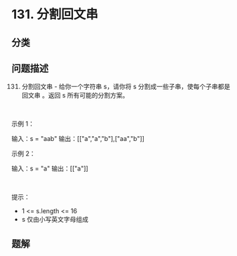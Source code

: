 
# 131. 分割回文串

## 分类

## 问题描述 

131. 分割回文串 - 给你一个字符串 s，请你将 s 分割成一些子串，使每个子串都是 回文串 。返回 s 所有可能的分割方案。

 

示例 1：


输入：s = "aab"
输出：[["a","a","b"],["aa","b"]]


示例 2：


输入：s = "a"
输出：[["a"]]


 

提示：

 * 1 <= s.length <= 16
 * s 仅由小写英文字母组成

## 题解

